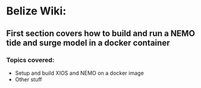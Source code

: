 # Belize Wiki:

## First section covers how to build and run a NEMO tide and surge model in a docker container

### Topics covered:

* Setup and build XIOS and NEMO on a docker image
* Other stuff
